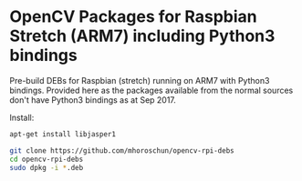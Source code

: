 # OpenCV Packages for Raspbian Stretch (ARM7) including Python3 bindings

Pre-build DEBs for Raspbian (stretch) running on ARM7 with Python3 bindings.
Provided here as the packages available from the normal sources don't 
have Python3 bindings as at Sep 2017.

Install: 

```bash
apt-get install libjasper1

git clone https://github.com/mhoroschun/opencv-rpi-debs
cd opencv-rpi-debs
sudo dpkg -i *.deb
```

